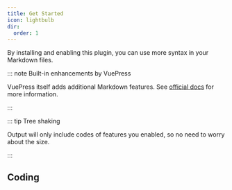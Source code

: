 ```yaml
---
title: Get Started
icon: lightbulb
dir:
  order: 1
---
```


By installing and enabling this plugin, you can use more syntax in your Markdown files.

::: note Built-in enhancements by VuePress

VuePress itself adds additional Markdown features. See [official docs](https://vuejs.press/guide/markdown.html) for more information.

:::

::: tip Tree shaking

Output will only include codes of features you enabled, so no need to worry about the size.

:::

## Coding

<!-- @include: ./code/README.md#intro -->

<!-- @include: ./code/README.md#demo -->
